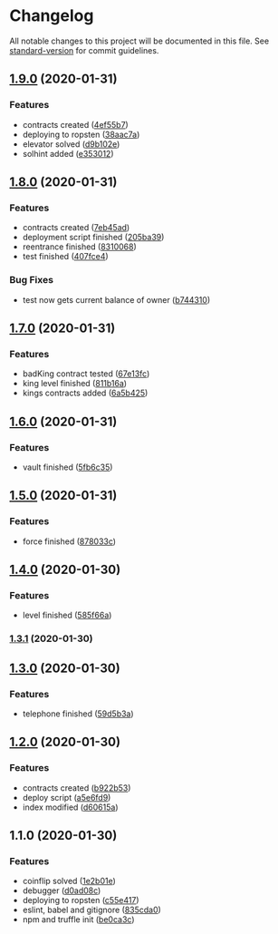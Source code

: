 # Changelog

All notable changes to this project will be documented in this file. See [standard-version](https://github.com/conventional-changelog/standard-version) for commit guidelines.

## [1.9.0](https://github.com/matiasbn/ethernaut/compare/v1.8.0...v1.9.0) (2020-01-31)


### Features

* contracts created ([4ef55b7](https://github.com/matiasbn/ethernaut/commit/4ef55b7a812e176f9977dc50c1efcc882e022fb7))
* deploying to ropsten ([38aac7a](https://github.com/matiasbn/ethernaut/commit/38aac7a4dd7946f1f6e9d00e835238b2ba3fa9bc))
* elevator solved ([d9b102e](https://github.com/matiasbn/ethernaut/commit/d9b102e557e49f762e4eedadbe25f1797613781f))
* solhint added ([e353012](https://github.com/matiasbn/ethernaut/commit/e35301296fd0c88377a843ed0061b00fd09a4483))

## [1.8.0](https://github.com/matiasbn/ethernaut/compare/v1.7.0...v1.8.0) (2020-01-31)


### Features

* contracts created ([7eb45ad](https://github.com/matiasbn/ethernaut/commit/7eb45ade4132df5fdffc3f1aed731486bafc3e2f))
* deployment script finished ([205ba39](https://github.com/matiasbn/ethernaut/commit/205ba3993992453a4f3686d98e1e300672582475))
* reentrance finished ([8310068](https://github.com/matiasbn/ethernaut/commit/83100686ed634fcdcbeb666994efcb345485d5e2))
* test finished ([407fce4](https://github.com/matiasbn/ethernaut/commit/407fce4357297c06841e039ffc5bba8803beaf0c))


### Bug Fixes

* test now gets current balance of owner ([b744310](https://github.com/matiasbn/ethernaut/commit/b744310bc27abadb3cdafcaabf33c1313d7deac9))

## [1.7.0](https://github.com/matiasbn/ethernaut/compare/v1.6.0...v1.7.0) (2020-01-31)


### Features

* badKing contract tested ([67e13fc](https://github.com/matiasbn/ethernaut/commit/67e13fc5ce93cd11830252cba735ab5ad6b23014))
* king level finished ([811b16a](https://github.com/matiasbn/ethernaut/commit/811b16a42cdb9e06bca53d8d639161544dea2da8))
* kings contracts added ([6a5b425](https://github.com/matiasbn/ethernaut/commit/6a5b4254ebc3cbc58ef42ebb3549bdd3230a2923))

## [1.6.0](https://github.com/matiasbn/ethernaut/compare/v1.5.0...v1.6.0) (2020-01-31)


### Features

* vault finished ([5fb6c35](https://github.com/matiasbn/ethernaut/commit/5fb6c35378af1733b2604585d1cb09bb006c1298))

## [1.5.0](https://github.com/matiasbn/ethernaut/compare/v1.4.0...v1.5.0) (2020-01-31)


### Features

* force finished ([878033c](https://github.com/matiasbn/ethernaut/commit/878033cbacd9d8c9f772f65ab21e22d76031303a))

## [1.4.0](https://github.com/matiasbn/ethernaut/compare/v1.3.1...v1.4.0) (2020-01-30)


### Features

* level finished ([585f66a](https://github.com/matiasbn/ethernaut/commit/585f66aac65675cd972e402c623ca5e8928a7adf))

### [1.3.1](https://github.com/matiasbn/ethernaut/compare/v1.3.0...v1.3.1) (2020-01-30)

## [1.3.0](https://github.com/matiasbn/ethernaut/compare/v1.2.0...v1.3.0) (2020-01-30)


### Features

* telephone finished ([59d5b3a](https://github.com/matiasbn/ethernaut/commit/59d5b3ab0d5789a1f10e91a31dae1fedb52978ff))

## [1.2.0](https://github.com/matiasbn/ethernaut/compare/v1.1.0...v1.2.0) (2020-01-30)


### Features

* contracts created ([b922b53](https://github.com/matiasbn/ethernaut/commit/b922b53dc624e8fee49c418cba508b25a05565fb))
* deploy script ([a5e6fd9](https://github.com/matiasbn/ethernaut/commit/a5e6fd93a48a60aeb76e6b9cafa6dcc78e440074))
* index modified ([d60615a](https://github.com/matiasbn/ethernaut/commit/d60615a3b8d5387b88d80cc321f3c655bfb03b07))

## 1.1.0 (2020-01-30)


### Features

* coinflip solved ([1e2b01e](https://github.com/matiasbn/ethernaut/commit/1e2b01ee347e2c4798fcd7b11dc3f6d3909365ad))
* debugger ([d0ad08c](https://github.com/matiasbn/ethernaut/commit/d0ad08c72f932ac3a0733c0428d97909c56375e0))
* deploying to ropsten ([c55e417](https://github.com/matiasbn/ethernaut/commit/c55e41719cbb7c088266f963cefc38d2d48ea8e5))
* eslint, babel and gitignore ([835cda0](https://github.com/matiasbn/ethernaut/commit/835cda0ff23c2611c4692c17f3d34be96c8b0132))
* npm and truffle init ([be0ca3c](https://github.com/matiasbn/ethernaut/commit/be0ca3c53c696260fec87a0be21cd09ce487fad4))
